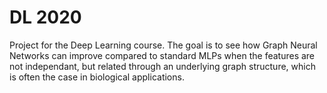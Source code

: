 # DL 2020

Project for the Deep Learning course.
The goal is to see how Graph Neural Networks can improve compared to standard MLPs when the features are not independant, but related through an underlying graph structure, which is often the case in biological applications. 
